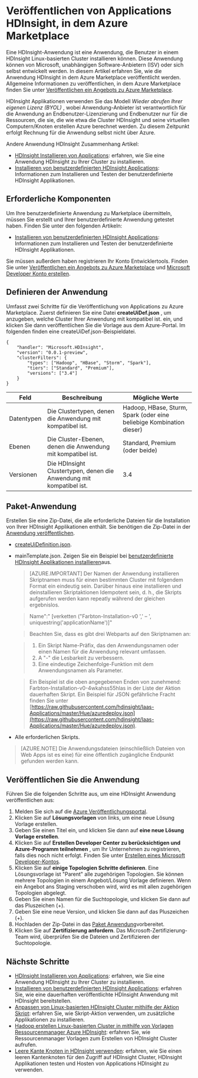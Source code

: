 <properties
    pageTitle="Veröffentlichen von Applications HDInsight | Microsoft Azure"
    description="Informationen Sie zum Erstellen und Veröffentlichen von Applications HDInsight."
    services="hdinsight"
    documentationCenter=""
    authors="mumian"
    manager="jhubbard"
    editor="cgronlun"
    tags="azure-portal"/>

<tags
    ms.service="hdinsight"
    ms.devlang="na"
    ms.topic="hero-article"
    ms.tgt_pltfrm="na"
    ms.workload="big-data"
    ms.date="10/18/2016"
    ms.author="jgao"/>

# <a name="publish-hdinsight-applications-into-the-azure-marketplace"></a>Veröffentlichen von Applications HDInsight, in dem Azure Marketplace

Eine HDInsight-Anwendung ist eine Anwendung, die Benutzer in einem HDInsight Linux-basierten Cluster installieren können. Diese Anwendung können von Microsoft, unabhängigen Software-Anbietern (ISV) oder sich selbst entwickelt werden. In diesem Artikel erfahren Sie, wie die Anwendung HDInsight in dem Azure Marketplace veröffentlicht werden.  Allgemeine Informationen zu veröffentlichen, in dem Azure Marketplace finden Sie unter [Veröffentlichen ein Angebots zu Azure Marketplace](../marketplace-publishing/marketplace-publishing-getting-started.md).

HDInsight Applikationen verwenden Sie das Modell *Wieder abrufen Ihrer eigenen Lizenz (BYOL)* , wobei Anwendung-Anbieter ist verantwortlich für die Anwendung an Endbenutzer-Lizenzierung und Endbenutzer nur für die Ressourcen, die sie, die wie etwa die Cluster HDInsight und seine virtuellen Computern/Knoten erstellen Azure berechnet werden. Zu diesem Zeitpunkt erfolgt Rechnung für die Anwendung selbst nicht über Azure.

Andere Anwendung HDInsight Zusammenhang Artikel:

- [HDInsight Installieren von Applications](hdinsight-apps-install-applications.md): erfahren, wie Sie eine Anwendung HDInsight zu Ihrer Cluster zu installieren.
- [Installieren von benutzerdefinierten HDInsight Applications](hdinsight-apps-install-custom-applications.md): Informationen zum Installieren und Testen der benutzerdefinierte HDInsight Applikationen.

 
## <a name="prerequisites"></a>Erforderliche Komponenten

Um Ihre benutzerdefinierte Anwendung zu Marketplace übermitteln, müssen Sie erstellt und Ihrer benutzerdefinierte Anwendung getestet haben. Finden Sie unter den folgenden Artikeln:

- [Installieren von benutzerdefinierten HDInsight Applications](hdinsight-apps-install-custom-applications.md): Informationen zum Installieren und Testen der benutzerdefinierte HDInsight Applikationen.

Sie müssen außerdem haben registrieren Ihr Konto Entwicklertools. Finden Sie unter [Veröffentlichen ein Angebots zu Azure Marketplace](../marketplace-publishing/marketplace-publishing-getting-started.md) und [Microsoft Developer Konto erstellen](../marketplace-publishing/marketplace-publishing-accounts-creation-registration.md).

## <a name="define-application"></a>Definieren der Anwendung

Umfasst zwei Schritte für die Veröffentlichung von Applications zu Azure Marketplace.  Zuerst definieren Sie eine Datei **createUiDef.json** , um anzugeben, welche Cluster Ihrer Anwendung mit kompatibel ist. ein, und klicken Sie dann veröffentlichen Sie die Vorlage aus dem Azure-Portal. Im folgenden finden eine createUiDef.json-Beispieldatei.

    {
        "handler": "Microsoft.HDInsight",
        "version": "0.0.1-preview",
        "clusterFilters": {
            "types": ["Hadoop", "HBase", "Storm", "Spark"],
            "tiers": ["Standard", "Premium"],
            "versions": ["3.4"]
        }
    }


|Feld  | Beschreibung   | Mögliche Werte|
|-------|---------------|----------------|
|Datentypen  | Die Clustertypen, denen die Anwendung mit kompatibel ist.    |Hadoop, HBase, Sturm, Spark (oder eine beliebige Kombination dieser)|
|Ebenen  | Die Cluster-Ebenen, denen die Anwendung mit kompatibel ist.    |Standard, Premium (oder beide)|
|Versionen|  Die HDInsight Clustertypen, denen die Anwendung mit kompatibel ist.    |3.4|

## <a name="package-application"></a>Paket-Anwendung

Erstellen Sie eine Zip-Datei, die alle erforderliche Dateien für die Installation von Ihrer HDInsight Applikationen enthält. Sie benötigen die Zip-Datei in der [Anwendung veröffentlichen](#publish-application).

- [createUiDefinition.json](#define-application).
- mainTemplate.json. Zeigen Sie ein Beispiel bei [benutzerdefinierte HDInsight Applikationen installieren](hdinsight-apps-install-custom-applications.md)aus.

    >[AZURE.IMPORTANT] Der Namen der Anwendung installieren Skriptnamen muss für einen bestimmten Cluster mit folgendem Format ein eindeutig sein. Darüber hinaus eine installieren und deinstallieren Skriptaktionen Idempotent sein, d. h., die Skripts aufgerufen werden kann repeatly während der gleichen ergebnislos.
    
    >   Name":" [verketten ("Farbton-Installation-v0 ',' – ', uniquestring('applicationName')]"
        
    >Beachten Sie, dass es gibt drei Webparts auf den Skriptnamen an:
        
    >   1. Ein Skript Name-Präfix, das den Anwendungsnamen oder einen Namen für die Anwendung relevant umfassen.
    >   2. A "-" die Lesbarkeit zu verbessern.
    >   3. Eine eindeutige Zeichenfolge-Funktion mit dem Anwendungsnamen als Parameter.

    >   Ein Beispiel ist die oben angegebenen Enden von zunehmend: Farbton-Installation-v0-4wkahss55hlas in der Liste der Aktion dauerhaften Skript. Ein Beispiel für JSON gefährliche Fracht finden Sie unter [https://raw.githubusercontent.com/hdinsight/Iaas-Applications/master/Hue/azuredeploy.json](https://raw.githubusercontent.com/hdinsight/Iaas-Applications/master/Hue/azuredeploy.json).

- Alle erforderlichen Skripts.

> [AZURE.NOTE] Die Anwendungsdateien (einschließlich Dateien von Web Apps ist es eine) für eine öffentlich zugängliche Endpunkt gefunden werden kann.

## <a name="publish-application"></a>Veröffentlichen Sie die Anwendung

Führen Sie die folgenden Schritte aus, um eine HDInsight Anwendung veröffentlichen aus:

1. Melden Sie sich auf die [Azure Veröffentlichungsportal](https://publish.windowsazure.com/).
2. Klicken Sie auf **Lösungsvorlagen** von links, um eine neue Lösung Vorlage erstellen.
3. Geben Sie einen Titel ein, und klicken Sie dann auf **eine neue Lösung Vorlage erstellen**.
3. Klicken Sie auf **Erstellen Developer Center zu berücksichtigen und Azure-Programm teilnehmen** , um Ihr Unternehmen zu registrieren, falls dies noch nicht erfolgt.  Finden Sie unter [Erstellen eines Microsoft Developer-Kontos](../marketplace-publishing/marketplace-publishing-accounts-creation-registration.md).
4. Klicken Sie auf **einige Topologien Schritte definieren**. Eine Lösungsvorlage ist "Parent" alle zugehörigen Topologien. Sie können mehrere Topologien in einem Angebot/Lösung Vorlage definieren. Wenn ein Angebot ans Staging verschoben wird, wird es mit allen zugehörigen Topologien abgelegt. 
4. Geben Sie einen Namen für die Suchtopologie, und klicken Sie dann auf das Pluszeichen (+).
5. Geben Sie eine neue Version, und klicken Sie dann auf das Pluszeichen (+).
6. Hochladen der Zip-Datei in das [Paket Anwendung](#package-application)vorbereitet.  
7. Klicken Sie auf **Zertifizierung anfordern**. Das Microsoft-Zertifizierung-Team wird, überprüfen Sie die Dateien und Zertifizieren der Suchtopologie.

## <a name="next-steps"></a>Nächste Schritte

- [HDInsight Installieren von Applications](hdinsight-apps-install-applications.md): erfahren, wie Sie eine Anwendung HDInsight zu Ihrer Cluster zu installieren.
- [Installieren von benutzerdefinierten HDInsight Applications](hdinsight-apps-install-custom-applications.md): erfahren Sie, wie eine dauerhaften veröffentlichte HDInsight Anwendung mit HDInsight bereitstellen.
- [Anpassen von Linux-basierten HDInsight Cluster mithilfe der Aktion Skript](hdinsight-hadoop-customize-cluster-linux.md): erfahren Sie, wie Skript-Aktion verwenden, um zusätzliche Applikationen zu installieren.
- [Hadoop erstellen Linux-basierten Cluster in mithilfe von Vorlagen Ressourcenmanager Azure HDInsight](hdinsight-hadoop-create-linux-clusters-arm-templates.md): erfahren Sie, wie Ressourcenmanager Vorlagen zum Erstellen von HDInsight Cluster aufrufen.
- [Leere Kante Knoten in HDInsight verwenden](hdinsight-apps-use-edge-node.md): erfahren, wie Sie einen leeren Kantenknoten für den Zugriff auf HDInsight Cluster, HDInsight Applikationen testen und Hosten von Applications HDInsight zu verwenden.

